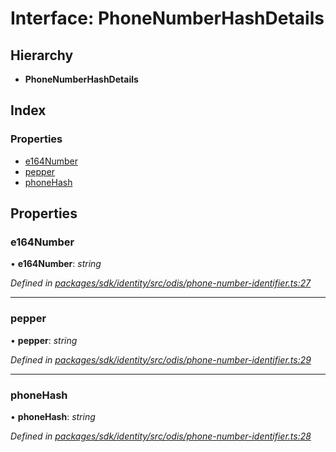 # Interface: PhoneNumberHashDetails

## Hierarchy

* **PhoneNumberHashDetails**

## Index

### Properties

* [e164Number](_odis_phone_number_identifier_.phonenumberhashdetails.md#e164number)
* [pepper](_odis_phone_number_identifier_.phonenumberhashdetails.md#pepper)
* [phoneHash](_odis_phone_number_identifier_.phonenumberhashdetails.md#phonehash)

## Properties

###  e164Number

• **e164Number**: *string*

*Defined in [packages/sdk/identity/src/odis/phone-number-identifier.ts:27](https://github.com/celo-org/celo-monorepo/blob/master/packages/sdk/identity/src/odis/phone-number-identifier.ts#L27)*

___

###  pepper

• **pepper**: *string*

*Defined in [packages/sdk/identity/src/odis/phone-number-identifier.ts:29](https://github.com/celo-org/celo-monorepo/blob/master/packages/sdk/identity/src/odis/phone-number-identifier.ts#L29)*

___

###  phoneHash

• **phoneHash**: *string*

*Defined in [packages/sdk/identity/src/odis/phone-number-identifier.ts:28](https://github.com/celo-org/celo-monorepo/blob/master/packages/sdk/identity/src/odis/phone-number-identifier.ts#L28)*
